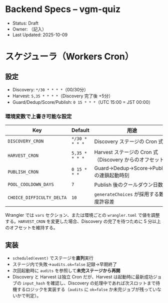 # Backend Specs – vgm-quiz
- Status: Draft
- Owner: （記入）
- Last Updated: 2025-10-09


# スケジューラ（Workers Cron）

## 設定
- Discovery: `*/30 * * * *`（00/30分）
- Harvest: `5,35 * * * *`（Discovery 完了後 +5分）
- Guard/Dedup/Score/Publish: `0 15 * * *`（UTC 15:00 = JST 00:00）

### 環境変数で上書き可能な設定

| Key | Default | 用途 |
|-----|---------|------|
| `DISCOVERY_CRON` | `*/30 * * * *` | Discovery ステージの Cron 式 |
| `HARVEST_CRON` | `5,35 * * * *` | Harvest ステージの Cron 式（Discovery からのオフセット） |
| `PUBLISH_CRON` | `0 15 * * *` | Guard→Dedup→Score→Publish の連鎖起動時刻 |
| `POOL_COOLDOWN_DAYS` | `7` | Publish 後のクールダウン日数 |
| `CHOICE_DIFFICULTY_DELTA` | `10` | `generateChoices` が採用する難易度許容差 |

Wrangler では `vars` セクション、または環境ごとの `wrangler.toml` で値を調整する。`HARVEST_CRON` を変更した場合、Discovery の完了を待つために 5 分以上のオフセットを維持する。

## 実装
- `scheduled(event)` でステージを**直列**実行
- ステージ内で失敗→`audits.ok=false` 記録→早期終了
- 次回起動時に `audits` を参照して**未完ステージから再開**
- Discovery と Harvest は独立 Cron だが、Harvest は起動時に最新成功ジョブの `input_hash` を確認し、Discovery の処理中であれば次スロットまで待機するロジックを実装する（`audits` に `ok=false` か未完ジョブが残っていないかで判定）。
